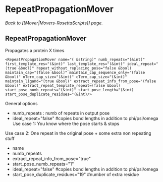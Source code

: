 # RepeatPropagationMover
*Back to [[Mover|Movers-RosettaScripts]] page.*
## RepeatPropagationMover

Propagates a protein X times

    <RepeatPropagationMover name="( &string)" numb_repeats="(&int)" first_template_res="(&int)" last_template_res="(&int)" ideal_repeat="(true &bool)" repeat_without_replacing_pose="false &bool) maintain_cap="(false &bool)" maintain_cap_sequence_only="(false &bool)" nTerm_cap_size="(&int)" cTerm_cap_size="(&int)" maintain_ligand="(true &bool)" extract_repeat_info_from_pose="(false &bool)" extract_repeat_template_repeat=(false &bool) start_pose_numb_repeats="(&int)" start_pose_length="(&int) start_pose_duplicate_residues="(&int)/>

General options 
-  numb_repeats : numb of repeats in output pose
-  ideal_repeat="false" #copies bond lengths in addition to phi/psi/omega
Use case 1: You know where the pose starts & stops

Use case 2: One repeat in the original pose + some extra non repeating stuff
-  name
-  numb_repeats
-  extract_repeat_info_from_pose="true"
-  start_pose_numb_repeats="1"
-  ideal_repeat="false" #copies bond lengths in addition to phi/psi/omega
-  start_pose_duplicate_residues="19" #number of extra residue
